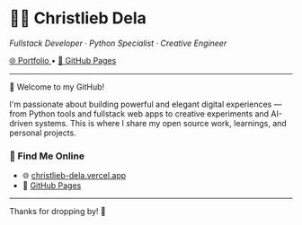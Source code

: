 <h1 align="left">👨‍💻 Christlieb Dela</h1>
<p align="left">
  <i>Fullstack Developer · Python Specialist · Creative Engineer</i>
</p>

<p align="left">
  <a href="https://christlieb-dela.vercel.app" target="_blank">
    🌐 Portfolio
  </a> • 
  <a href="https://christliebdela.github.io/my_website/" target="_blank">
    📁 GitHub Pages
  </a>
</p>

---

🚀 Welcome to my GitHub!

I'm passionate about building powerful and elegant digital experiences — from Python tools and fullstack web apps to creative experiments and AI-driven systems. This is where I share my open source work, learnings, and personal projects.

### 🔗 Find Me Online

- 🌐 [christlieb-dela.vercel.app](https://christlieb-dela.vercel.app)
- 📂 [GitHub Pages](https://christliebdela.github.io/my_website/)

---

Thanks for dropping by! 🫶

